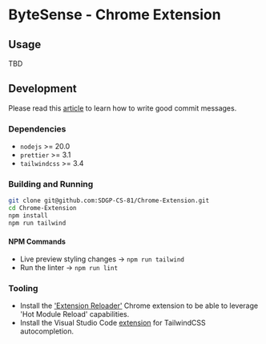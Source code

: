 # ByteSense - Chrome Extension

## Usage

TBD

## Development

Please read this [article](https://cbea.ms/git-commit/) to learn how to write good commit messages.

### Dependencies

- `nodejs` >= 20.0
- `prettier` >= 3.1
- `tailwindcss` >= 3.4

### Building and Running

```sh
git clone git@github.com:SDGP-CS-81/Chrome-Extension.git
cd Chrome-Extension
npm install
npm run tailwind
```

#### NPM Commands

- Live preview styling changes -> `npm run tailwind`
- Run the linter -> `npm run lint`

### Tooling

- Install the ['Extension Reloader'](https://chromewebstore.google.com/detail/extensions-reloader/fimgfedafeadlieiabdeeaodndnlbhid) Chrome extension to be able to leverage 'Hot Module Reload' capabilities.
- Install the Visual Studio Code [extension](https://marketplace.visualstudio.com/items?itemName=bradlc.vscode-tailwindcss) for TailwindCSS autocompletion.

